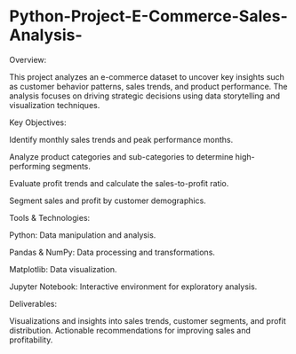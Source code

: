 # Python-Project-E-Commerce-Sales-Analysis-

Overview:

This project analyzes an e-commerce dataset to uncover key insights such as customer behavior patterns, sales trends, and product performance. The analysis focuses on driving strategic decisions using data storytelling and visualization techniques.

     

Key Objectives:

Identify monthly sales trends and peak performance months.

Analyze product categories and sub-categories to determine high-performing segments.

Evaluate profit trends and calculate the sales-to-profit ratio.

Segment sales and profit by customer demographics.





Tools & Technologies:

Python: Data manipulation and analysis.

Pandas & NumPy: Data processing and transformations.

Matplotlib: Data visualization.

Jupyter Notebook: Interactive environment for exploratory analysis.



Deliverables:

Visualizations and insights into sales trends, customer segments, and profit distribution.
Actionable recommendations for improving sales and profitability.
